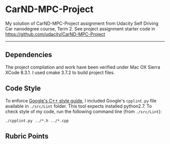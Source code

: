 
# CarND-MPC-Project

My solution of CarND-MPC-Project assignment from Udacity Self Driving Car nanodegree course, Term 2. See project assignment starter code in https://github.com/udacity/CarND-MPC-Project

---

## Dependencies

The project compilation and work have been verified under Mac OX Sierra XCode 8.3.1. I used cmake 3.7.2 to build project files.

## Code Style

To enforce [Google's C++ style guide](https://google.github.io/styleguide/cppguide.html), I included Google's `cpplint.py` file available in `./src/Lint` folder. This tool expects installed python2.7. To check style of my code, run the following command line (from `./src/Lint`):

```
./cpplint.py ../*.h ../*.cpp
```

## Rubric Points

